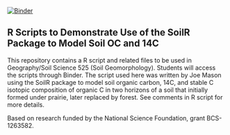 [![Binder](https://mybinder.org/badge_logo.svg)](https://mybinder.org/v2/gh/Joseph-A-Mason/soilC_g525/main)

## R Scripts to Demonstrate Use of the SoilR Package to Model Soil OC and 14C

This repository contains a R script and related files to be used in Geography/Soil Science 525 (Soil Geomorphology). Students will access the scripts through Binder. The script used here was written by Joe Mason using the SoilR package to model soil organic carbon, 14C, and stable C isotopic composition of organic C in two horizons of a soil that initially formed under prairie, later replaced by forest. See comments in R script for more details. 

Based on research funded by the National Science Foundation, grant BCS-1263582. 

